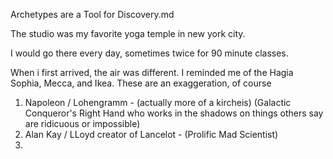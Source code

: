 Archetypes are a Tool for Discovery.md

The studio was my favorite yoga temple in new york city.

I would go there every day, sometimes twice for 90 minute classes.

When i first arrived, the air was different. I reminded me of the Hagia Sophia, Mecca, and Ikea.
These are an exaggeration, of course

1. Napoleon / Lohengramm - (actually more of a kircheis) (Galactic Conqueror's Right Hand who works in the shadows on things others say are ridicuous or impossible)
2. Alan Kay / LLoyd creator of Lancelot - (Prolific Mad Scientist)
3.
